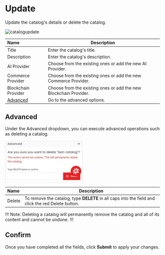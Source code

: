 # Update

Update the catalog's details or delete the catalog.

<img src="../../../../../images/catalogupdate.jpg" alt="catalogupdate" style="width: 50%; display: block"></a>

**Name** | **Description** 
:--- | ---
Title | Enter the catalog's title.
Description | Enter the catalog's description.
AI Provider | Choose from the existing ones or add the new AI Provider.
Commerce Provider | Choose from the existing ones or add the new Commerce Provider.
Blockchain Provider | Choose from the existing ones or add the new Blockchain Provider.
<a href="/marketplace/catalogs/catalog-overview/update/#advanced">Advanced</a> | Go to the advanced options.

## Advanced

Under the Advanced dropdown, you can execute advanced operations such as deleting a catalog. 

<img src="../../../../images/catalogupdate2.jpg" alt="catalogupdate2" style="width: 50%; display: block"></a>

**Name** | **Description** 
:--- | ---
Delete | To remove the catalog, type **DELETE** in all caps into the field and click the red Delete button.

!!! Note: 
Deleting a catalog will permanently remove the catalog and all of its content and cannot be undone.
!!!


## Confirm

Once you have completed all the fields, click **Submit** to apply your changes.





